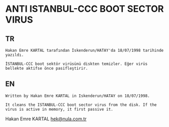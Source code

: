 # ANTI ISTANBUL-CCC BOOT SECTOR VIRUS

## TR
    Hakan Emre KARTAL tarafından İskenderun/HATAY'da 18/07/1998 tarihinde yazıldı.
    
    İSTANBUL-CCC boot sektör virüsünü diskten temizler. Eğer virüs bellekte aktifse önce pasifleştirir.

## EN
    Written by Hakan Emre KARTAL in Iskenderun/HATAY on 18/07/1998.

    It cleans the ISTANBUL-CCC boot sector virus from the disk. If the virus is active in memory, it first passive it.

Hakan Emre KARTAL
hek@nula.com.tr

